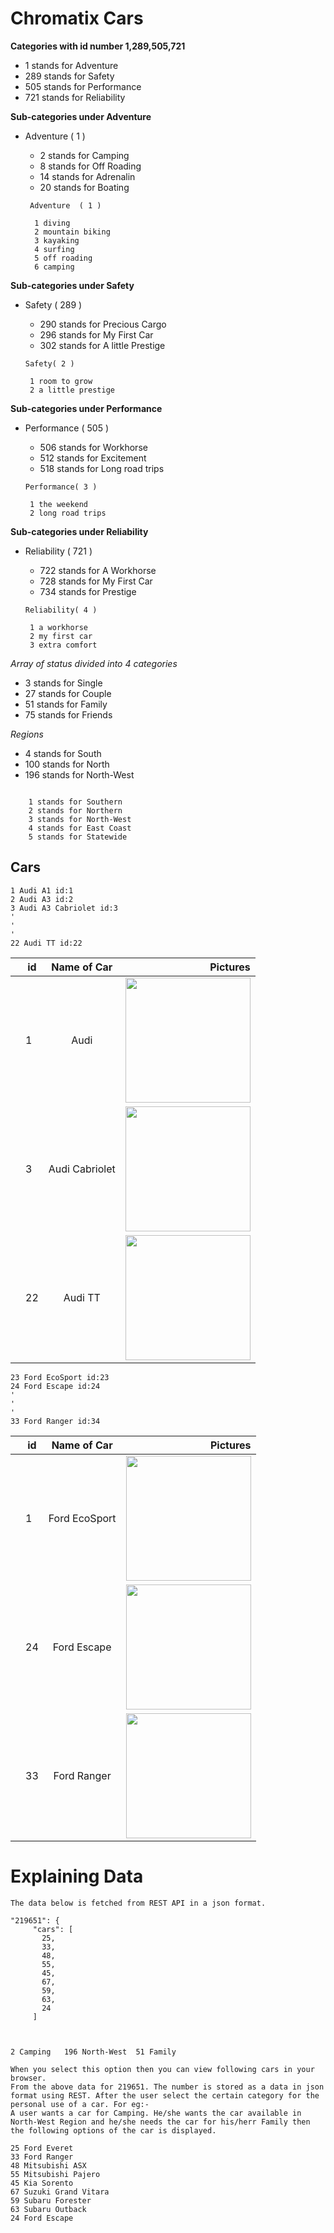 
<!-- Headings-->

# Chromatix Cars

<!--Italics -->

**Categories with id number 1,289,505,721**
* 1 stands for Adventure
* 289 stands for Safety
* 505 stands for Performance
* 721 stands for Reliability

**Sub-categories under Adventure**
* Adventure ( 1 )
    * 2  stands for Camping
    * 8  stands for Off Roading
    * 14 stands for Adrenalin
    * 20 stands for Boating

   ```   
    Adventure  ( 1 )

     1 diving
     2 mountain biking
     3 kayaking
     4 surfing
     5 off roading 
     6 camping

**Sub-categories under Safety**
* Safety    ( 289 )
    * 290 stands for Precious Cargo
    * 296 stands for My First Car
    * 302 stands for A little Prestige

    ```
    Safety( 2 )

     1 room to grow
     2 a little prestige

**Sub-categories under Performance**
* Performance   ( 505 )
    * 506 stands for Workhorse
    * 512 stands for Excitement
    * 518 stands for Long road trips

    ```
    Performance( 3 )

     1 the weekend
     2 long road trips
 
**Sub-categories under Reliability**  
*  Reliability  ( 721 )
    * 722 stands for A Workhorse
    * 728 stands for My First Car
    * 734 stands for Prestige

    ```
    Reliability( 4 )

     1 a workhorse
     2 my first car
     3 extra comfort

*Array of status divided into 4 categories*
 * 3 stands for Single
* 27 stands for Couple
* 51 stands for Family
* 75 stands for Friends

*Regions*
* 4 stands for South
* 100 stands for North
* 196 stands for North-West

```

    1 stands for Southern
    2 stands for Northern
    3 stands for North-West
    4 stands for East Coast
    5 stands for Statewide

```

## Cars
    1 Audi A1 id:1
    2 Audi A3 id:2
    3 Audi A3 Cabriolet id:3
    '
    '
    '
    22 Audi TT id:22


|   | id        | Name of Car           | Pictures  |
|---| ------------- |:-------------:| -----:|
|   | 1         | Audi               | <img src= "car-images/AudiA1.png" width="200"> |
|   | 3         | Audi Cabriolet            |   <img src= "car-images/AudiA3.png" width="200"> |
|   | 22          | Audi TT    |    <img src= "car-images/AudiTT.png" width="200"> |


    23 Ford EcoSport id:23
    24 Ford Escape id:24
    '
    '
    '
    33 Ford Ranger id:34


|   | id        | Name of Car           | Pictures  |
|---| ------------- |:-------------:| -----:|
|   | 1         | Ford EcoSport               | <img src= "car-images/fordecosport.png" width="200"> |
|   | 24       | Ford Escape            |   <img src= "car-images/fordescape.png" width="200"> |
|   | 33          | Ford Ranger    |    <img src= "car-images/fordranger.png" width="200"> |

    
 
 
 #  Explaining Data

 ```
 The data below is fetched from REST API in a json format.
  
 "219651": {
      "cars": [
        25,
        33,
        48,
        55,
        45,
        67,
        59,
        63,
        24
      ]

  
 ```
 ```
2 Camping   196 North-West  51 Family 

When you select this option then you can view following cars in your browser.
From the above data for 219651. The number is stored as a data in json format using REST. After the user select the certain category for the personal use of a car. For eg:-
A user wants a car for Camping. He/she wants the car available in North-West Region and he/she needs the car for his/herr Family then the following options of the car is displayed. 

25 Ford Everet
33 Ford Ranger
48 Mitsubishi ASX
55 Mitsubishi Pajero
45 Kia Sorento
67 Suzuki Grand Vitara
59 Subaru Forester
63 Subaru Outback
24 Ford Escape
```
